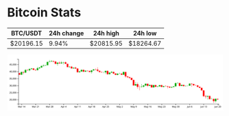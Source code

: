 # Bitcoin Stats

BTC/USDT|24h change|24h high|24h low|
|---|---|---|---|
|$20196.15|9.94%|$20815.95|$18264.67|

<img src="./chart.svg">
